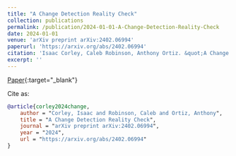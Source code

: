 ```yaml
---
title: "A Change Detection Reality Check"
collection: publications
permalink: /publication/2024-01-01-A-Change-Detection-Reality-Check
date: 2024-01-01
venue: 'arXiv preprint arXiv:2402.06994'
paperurl: 'https://arxiv.org/abs/2402.06994'
citation: 'Isaac Corley, Caleb Robinson, Anthony Ortiz. &quot;A Change Detection Reality Check.&quot; arXiv preprint arXiv:2402.06994, 2024.'
excerpt: ''
---
```

[Paper](https://arxiv.org/abs/2402.06994){:target="_blank"}


Cite as: 
```bibtex
@article{corley2024change,
    author = "Corley, Isaac and Robinson, Caleb and Ortiz, Anthony",
    title = "A Change Detection Reality Check",
    journal = "arXiv preprint arXiv:2402.06994",
    year = "2024",
    url = "https://arxiv.org/abs/2402.06994"
}
```